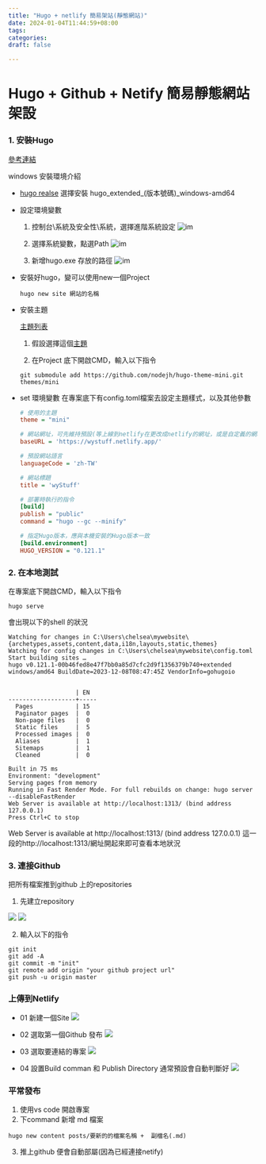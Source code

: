 ```yaml
---
title: "Hugo + netlify 簡易架站(靜態網站)"
date: 2024-01-04T11:44:59+08:00
tags:
categories:
draft: false

---
```


# Hugo + Github + Netify 簡易靜態網站架設

### 1. 安裝Hugo

[參考連結](https://rdnotes.com/hugo-basic-get-started/)

windows 安裝環境介紹

* [hugo realse](https://github.com/gohugoio/hugo/releases)
    選擇安裝 hugo_extended_(版本號碼)_windows-amd64
* 設定環境變數
    1. 控制台\系統及安全性\系統，選擇進階系統設定
    ![im](images/hugo_netify/hugo_netify_enviroment_01.png)

    2. 選擇系統變數，點選Path
    ![im](images/hugo_netify/hugo_netify_enviroment_02.png)

    3. 新增hugo.exe 存放的路徑
    ![im](images/hugo_netify/hugo_netify_enviroment_03.png)

* 安裝好hugo，變可以使用new一個Project
    ``` shell
    hugo new site 網站的名稱
    ```

* 安裝主題

    [主題列表](https://github.com/nodejh/hugo-theme-mini)


    1. 假設選擇這個[主題](https://github.com/adityatelange/hugo-PaperMod)


    1. 在Project 底下開啟CMD，輸入以下指令
    ``` shell
    git submodule add https://github.com/nodejh/hugo-theme-mini.git themes/mini
    ```

* set 環境變數
    在專案底下有config.toml檔案去設定主題樣式，以及其他參數
    ``` ini
    # 使用的主題
    theme = "mini"

    # 網站網址，可先維持預設(等上線到netlify在更改成netlify的網址，或是自定義的網域名稱)
    baseURL = 'https://wystuff.netlify.app/'

    # 預設網站語言
    languageCode = 'zh-TW'

    # 網站標題
    title = 'wyStuff'

    # 部署時執行的指令
    [build]
    publish = "public"
    command = "hugo --gc --minify"

    # 指定Hugo版本，應與本機安裝的Hugo版本一致
    [build.environment]
    HUGO_VERSION = "0.121.1"
    ```

### 2. 在本地測試

在專案底下開啟CMD，輸入以下指令
``` shell
hugo serve
```
會出現以下的shell 的狀況
``` shell
Watching for changes in C:\Users\chelsea\mywebsite\{archetypes,assets,content,data,i18n,layouts,static,themes}
Watching for config changes in C:\Users\chelsea\mywebsite\config.toml
Start building sites …
hugo v0.121.1-00b46fed8e47f7bb0a85d7cfc2d9f1356379b740+extended windows/amd64 BuildDate=2023-12-08T08:47:45Z VendorInfo=gohugoio


                   | EN
-------------------+-----
  Pages            | 15
  Paginator pages  |  0
  Non-page files   |  0
  Static files     |  5
  Processed images |  0
  Aliases          |  1
  Sitemaps         |  1
  Cleaned          |  0

Built in 75 ms
Environment: "development"
Serving pages from memory
Running in Fast Render Mode. For full rebuilds on change: hugo server --disableFastRender
Web Server is available at http://localhost:1313/ (bind address 127.0.0.1)
Press Ctrl+C to stop
```

Web Server is available at http://localhost:1313/ (bind address 127.0.0.1) 這一段的http://localhost:1313/網址開起來即可查看本地狀況

### 3. 連接Github

把所有檔案推到github 上的repositories

1. 先建立repository

![](images/hugo_netify/hugo_netify_github_01.png)
![](images/hugo_netify/hugo_netify_github_02.png)


2. 輸入以下的指令
``` shell
git init
git add -A 
git commit -m "init"
git remote add origin "your github project url"
git push -u origin master
```


### 上傳到Netlify

* 01 新建一個Site
![](images/hugo_netify/hugo_netify_netifySet_01.png)

* 02 選取第一個Github 發布
![](images/hugo_netify/hugo_netify_netifySet_02.png)

* 03 選取要連結的專案
![](images/hugo_netify/hugo_netify_netifySet_03.png)

* 04 設置Build comman 和 Publish Directory 通常預設會自動判斷好
![](images/hugo_netify/hugo_netify_netifySet_04.png)



### 平常發布

1. 使用vs code 開啟專案
2. 下command 新增 md 檔案

``` shell
hugo new content posts/要新的的檔案名稱 +  副檔名(.md)
```
3. 推上github 便會自動部屬(因為已經連接netify)
